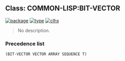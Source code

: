 ## Class: COMMON-LISP:BIT-VECTOR
[![package](https://img.shields.io/badge/Package-COMMON--LISP-5f9ea0.svg?style=social&colorA=999999)](../) [![type](https://img.shields.io/badge/Type-Class-5f9ea0.svg?style=social&colorA=999999)](../#class) [![clhs](https://img.shields.io/badge/CLHS-BIT--VECTOR-5f9ea0.svg?style=social&colorA=999999)](http://www.lispworks.com/documentation/HyperSpec/Body/t_bt_vec.htm) 

> No description.

### Precedence list
```
(BIT-VECTOR VECTOR ARRAY SEQUENCE T)
```
